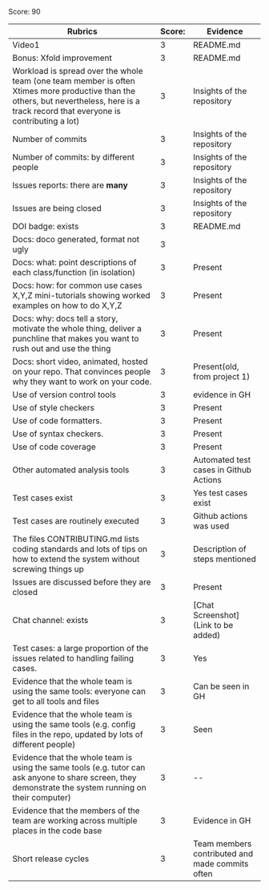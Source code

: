 Score: 90

|Rubrics|Score:|Evidence|
|-----|---------|---------|
|Video1| 3 | README.md | 
Bonus: Xfold improvement | 3 | README.md
|Workload is spread over the whole team (one team member is often Xtimes more productive than the others, but nevertheless, here is a track record that everyone is contributing a lot)| 3 | Insights of the repository |
|Number of commits| 3 | Insights of the repository |
|Number of commits: by different people| 3 | Insights of the repository |
|Issues reports: there are **many**| 3 | Insights of the repository |
|Issues are being closed| 3 | Insights of the repository |
|DOI badge: exists| 3 | README.md |
|Docs: doco generated, format not ugly | 3 |  |
|Docs: what: point descriptions of each class/function (in isolation) | 3 | Present |
|Docs: how: for common use cases X,Y,Z mini-tutorials showing worked examples on how to do X,Y,Z| 3 | Present |
|Docs: why: docs tell a story, motivate the whole thing, deliver a punchline that makes you want to rush out and use the thing| 3 | Present |
|Docs: short video, animated, hosted on your repo. That convinces people why they want to work on your code.| 3 |Present(old, from project 1) |
|Use of version control tools| 3 | evidence in GH |
|Use of style checkers | 3 | Present |
|Use of code formatters. | 3 | Present |
|Use of syntax checkers. | 3 | Present |
|Use of code coverage | 3 | Present |
|Other automated analysis tools| 3 | Automated test cases in Github Actions |
|Test cases exist| 3 | Yes test cases exist |
|Test cases are routinely executed| 3 | Github actions was used |
|The files CONTRIBUTING.md lists coding standards and lots of tips on how to extend the system without screwing things up| 3 | Description of steps mentioned |
|Issues are discussed before they are closed| 3 | Present  |
|Chat channel: exists| 3 | [Chat Screenshot](Link to be added) |
|Test cases: a large proportion of the issues related to handling failing cases.| 3 | Yes |
|Evidence that the whole team is using the same tools: everyone can get to all tools and files| 3 | Can be seen in GH |
|Evidence that the whole team is using the same tools (e.g. config files in the repo, updated by lots of different people)| 3 | Seen |
|Evidence that the whole team is using the same tools (e.g. tutor can ask anyone to share screen, they demonstrate the system running on their computer)| 3 | -- |
|Evidence that the members of the team are working across multiple places in the code base| 3 | Evidence in GH |
|Short release cycles | 3  | Team members contributed and made commits often |
